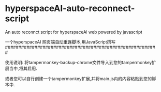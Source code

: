# hyperspaceAI-auto-reconnect-script
An auto reconnct script for hyperspaceAI web powered by javascript 

一个hyperspaceAI 网页端自动重连脚本,用JavaScript撰写
#########################################################

使用说明:
将tampermonkey-backup-chrome文件导入到您的tampermonkey扩展当中,将其启用.

或者您可以自行创建一个tampermonkey扩展,并将main.js内的内容粘贴到您的脚本中.


